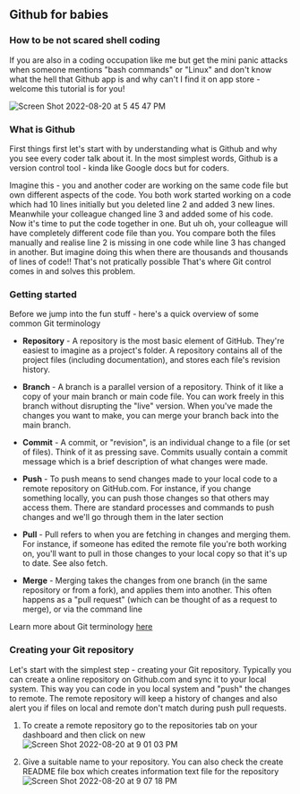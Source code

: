 ## Github for babies

### How to be not scared shell coding

If you are also in a coding occupation like me but get the mini panic attacks when someone mentions "bash commands" or "Linux" and don't know what the hell that Github app is and why can't I find it on app store - welcome this tutorial is for you!

![Screen Shot 2022-08-20 at 5 45 47 PM](https://user-images.githubusercontent.com/42019236/185770541-c2c22314-4d85-4495-ad24-d7095bb5b542.png)


### What is Github
First things first let's start with by understanding what is Github and why you see every coder talk about it. In the most simplest words, Github is a version control tool - kinda like Google docs but for coders.

Imagine this - you and another coder are working on the same code file but own different aspects of the code. You both work started working on a code which had 10 lines initially but you deleted line 2 and added 3 new lines. Meanwhile your colleague changed line 3 and added some of his code.
Now it's time to put the code together in one. But uh oh, your colleague will have completely different code file than you.
You compare both the files manually and realise line 2 is missing in one code while line 3 has changed in another.
But imagine doing this when there are thousands and thousands of lines of code!! That's not pratically possible
That's where Git control comes in and solves this problem.

### Getting started
Before we jump into the fun stuff - here's a quick overview of some common Git terminology

* **Repository** - A repository is the most basic element of GitHub. They're easiest to imagine as a project's folder. A repository contains all of the project files (including documentation), and stores each file's revision history. 

* **Branch** - A branch is a parallel version of a repository. Think of it like a copy of your main branch or main code file. You can work freely in this branch without disrupting the "live" version. When you've made the changes you want to make, you can merge your branch back into the main branch.

* **Commit** - A commit, or "revision", is an individual change to a file (or set of files). Think of it as pressing save. Commits usually contain a commit message which is a brief description of what changes were made.

* **Push** - To push means to send changes made to your local code to a remote repository on GitHub.com. For instance, if you change something locally, you can push those changes so that others may access them. There are standard processes and commands to push changes and we'll go through them in the later section

* **Pull** - Pull refers to when you are fetching in changes and merging them. For instance, if someone has edited the remote file you're both working on, you'll want to pull in those changes to your local copy so that it's up to date. See also fetch.

* **Merge** - Merging takes the changes from one branch (in the same repository or from a fork), and applies them into another. This often happens as a "pull request" (which can be thought of as a request to merge), or via the command line

Learn more about Git terminology [here](https://docs.github.com/en/get-started/quickstart/github-glossary)

### Creating your Git repository
Let's start with the simplest step - creating your Git repository. Typically you can create a online repository on Github.com and sync it to your local system. This way you can code in you local system and "push" the changes to remote. The remote repository will keep a history of changes and also alert you if files on local and remote don't match during push pull requests.

1. To create a remote repository go to the repositories tab on your dashboard and then click on new
![Screen Shot 2022-08-20 at 9 01 03 PM](https://user-images.githubusercontent.com/42019236/185772293-cdd0864f-1904-42d7-ad5c-b8c3e6ab3094.png)

2. Give a suitable name to your repository. You can also check the create README file box which creates information text file for the repository
![Screen Shot 2022-08-20 at 9 07 18 PM](https://user-images.githubusercontent.com/42019236/185772339-1dc32c50-01a0-455b-a242-e54111ee6b60.png)

